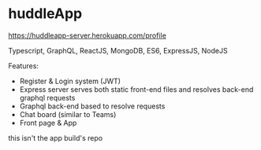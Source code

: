 # huddleApp
https://huddleapp-server.herokuapp.com/profile

Typescript, GraphQL, ReactJS, MongoDB, ES6, ExpressJS, NodeJS

Features:
* Register & Login system (JWT)
* Express server serves both static front-end files and resolves back-end graphql requests
* Graphql back-end based to resolve requests
* Chat board (similar to Teams)
* Front page & App

this isn't the app build's repo
